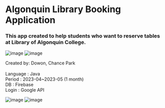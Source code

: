 # Algonquin Library Booking Application 



<h3>This app created to help students who want to reserve tables at Library of Algonquin College.</h3>

![image](https://user-images.githubusercontent.com/91768420/236360052-f2e8de3c-7b01-41e9-be0e-94874e9bfb7b.png)
![image](https://user-images.githubusercontent.com/91768420/236359459-8ffc2b9d-b0d4-40d5-8ceb-003cb0a9392e.png)


Created by: Dowon, Chance Park <br><br>
Language : Java <br>
Period : 2023-04~2023-05 (1 month) <br>
DB : Firebase <br>
Login : Google API  

![image](https://user-images.githubusercontent.com/91768420/236359613-8fe2ccf6-74d8-4925-960c-84f3b9958b49.png)
![image](https://user-images.githubusercontent.com/91768420/236359654-77bd5022-8a8c-4c2c-88df-a9d0e4cc6665.png)
